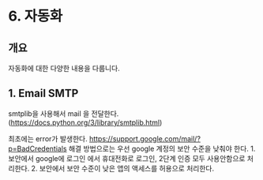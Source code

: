 # 6. 자동화

## 개요
자동화에 대한 다양한 내용을 다룹니다.

## 1. Email SMTP
smtplib을 사용해서 mail 을 전달한다.(https://docs.python.org/3/library/smtplib.html)

최초에는 error가 발생한다. https://support.google.com/mail/?p=BadCredentials 
해결 방법으로는 우선 google 계정의 보안 수준을 낮춰야 한다.
    1. 보안에서 google에 로그인 에서 휴대전화로 로그인, 2단계 인증 모두 사용안함으로 처리한다.
    2. 보안에서 보안 수준이 낮은 앱의 액세스를 허용으로 처리한다.